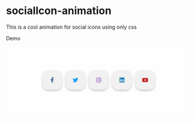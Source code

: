 # socialIcon-animation

This is a cool animation for social icons using only css

Demo

![](/img/gif.gif)
